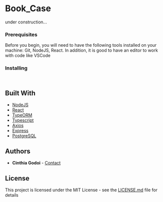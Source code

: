 # Book_Case

under construction...

### Prerequisites

Before you begin, you will need to have the following tools installed on your machine: Git, NodeJS, React. In addition, it is good to have an editor to work with code like VSCode

### Installing

```


```
## Built With

* [NodeJS](https://nodejs.org/en/)
* [React](https://reactjs.org/)
* [TypeORM](https://typeorm.io/#/) 
* [Typescript](https://www.typescriptlang.org/) 
* [Axios](https://www.axios.com/) 
* [Express](https://expressjs.com/) 
* [PostgreSQL](https://www.postgresql.org/) 

## Authors

* **Cinthia Godoi** - [Contact](https://www.linkedin.com/in/cinthia-godoi/)

## License

This project is licensed under the MIT License - see the [LICENSE.md](LICENSE.md) file for details

